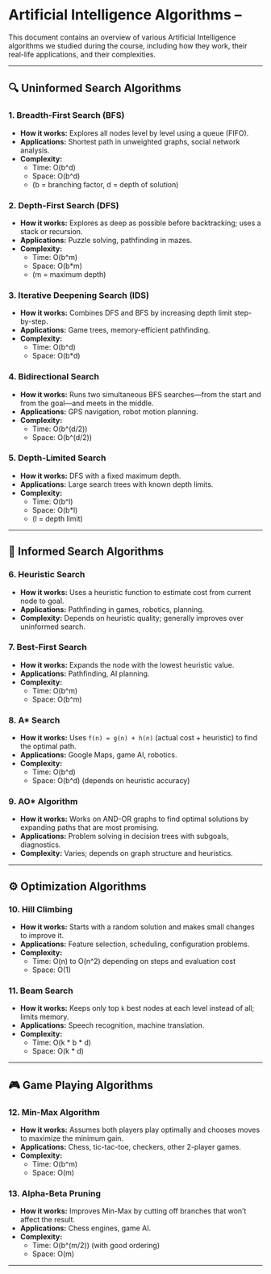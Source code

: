 # Artificial Intelligence Algorithms – 

This document contains an overview of various Artificial Intelligence algorithms we studied during the course, including how they work, their real-life applications, and their complexities.

---

## 🔍 Uninformed Search Algorithms

### 1. Breadth-First Search (BFS)
- **How it works:** Explores all nodes level by level using a queue (FIFO).
- **Applications:** Shortest path in unweighted graphs, social network analysis.
- **Complexity:**
  - Time: O(b^d)
  - Space: O(b^d)
  - (b = branching factor, d = depth of solution)

### 2. Depth-First Search (DFS)
- **How it works:** Explores as deep as possible before backtracking; uses a stack or recursion.
- **Applications:** Puzzle solving, pathfinding in mazes.
- **Complexity:**
  - Time: O(b^m)
  - Space: O(b*m)
  - (m = maximum depth)

### 3. Iterative Deepening Search (IDS)
- **How it works:** Combines DFS and BFS by increasing depth limit step-by-step.
- **Applications:** Game trees, memory-efficient pathfinding.
- **Complexity:**
  - Time: O(b^d)
  - Space: O(b*d)

### 4. Bidirectional Search
- **How it works:** Runs two simultaneous BFS searches—from the start and from the goal—and meets in the middle.
- **Applications:** GPS navigation, robot motion planning.
- **Complexity:**
  - Time: O(b^(d/2))
  - Space: O(b^(d/2))

### 5. Depth-Limited Search
- **How it works:** DFS with a fixed maximum depth.
- **Applications:** Large search trees with known depth limits.
- **Complexity:**
  - Time: O(b^l)
  - Space: O(b*l)
  - (l = depth limit)

---

## 🧠 Informed Search Algorithms

### 6. Heuristic Search
- **How it works:** Uses a heuristic function to estimate cost from current node to goal.
- **Applications:** Pathfinding in games, robotics, planning.
- **Complexity:** Depends on heuristic quality; generally improves over uninformed search.

### 7. Best-First Search
- **How it works:** Expands the node with the lowest heuristic value.
- **Applications:** Pathfinding, AI planning.
- **Complexity:**
  - Time: O(b^m)
  - Space: O(b^m)

### 8. A* Search
- **How it works:** Uses `f(n) = g(n) + h(n)` (actual cost + heuristic) to find the optimal path.
- **Applications:** Google Maps, game AI, robotics.
- **Complexity:**
  - Time: O(b^d)
  - Space: O(b^d) (depends on heuristic accuracy)

### 9. AO* Algorithm
- **How it works:** Works on AND-OR graphs to find optimal solutions by expanding paths that are most promising.
- **Applications:** Problem solving in decision trees with subgoals, diagnostics.
- **Complexity:** Varies; depends on graph structure and heuristics.

---

## ⚙️ Optimization Algorithms

### 10. Hill Climbing
- **How it works:** Starts with a random solution and makes small changes to improve it.
- **Applications:** Feature selection, scheduling, configuration problems.
- **Complexity:**
  - Time: O(n) to O(n^2) depending on steps and evaluation cost
  - Space: O(1)

### 11. Beam Search
- **How it works:** Keeps only top `k` best nodes at each level instead of all; limits memory.
- **Applications:** Speech recognition, machine translation.
- **Complexity:**
  - Time: O(k * b * d)
  - Space: O(k * d)

---

## 🎮 Game Playing Algorithms

### 12. Min-Max Algorithm
- **How it works:** Assumes both players play optimally and chooses moves to maximize the minimum gain.
- **Applications:** Chess, tic-tac-toe, checkers, other 2-player games.
- **Complexity:**
  - Time: O(b^m)
  - Space: O(m)

### 13. Alpha-Beta Pruning
- **How it works:** Improves Min-Max by cutting off branches that won’t affect the result.
- **Applications:** Chess engines, game AI.
- **Complexity:**
  - Time: O(b^(m/2)) (with good ordering)
  - Space: O(m)

---
